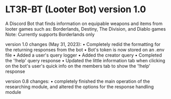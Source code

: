 # LT3R-BT (Looter Bot) version 1.0
A Discord Bot that finds information on equipable weapons and items from looter games such as: Borderlands, Destiny, The Division, and Diablo games
  Note: Currently supports Borderlands only
 
version 1.0 changes (May 31, 2023):
  • Completely redid the formatting for the returning responses from the bot
  • Bot's token is now stored on an .env file
  • Added a user's query logger
  • Added the creator query
  • Completed the '!help' query response
  • Updated the little information tab when clicking on the bot's user's quick info on the members tab to show the '!help' 
    response

version 0.8 changes:
  • completely finished the main operation of the researching module, and altered the options for the response handling module
